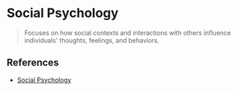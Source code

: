 # Social Psychology

> Focuses on how social contexts and interactions with others influence individuals' thoughts, feelings, and behaviors.

## References

- [Social Psychology](https://en.wikipedia.org/wiki/Social_psychology)
